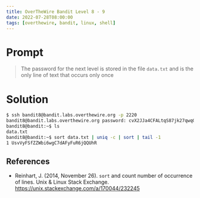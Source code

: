 ```yaml
---
title: OverTheWire Bandit Level 8 - 9
date: 2022-07-28T08:00:00
tags: [overthewire, bandit, linux, shell]
---
```

# Prompt
> The password for the next level is stored in the file `data.txt` and is the only line of text that occurs only once

# Solution
```sh
$ ssh bandit8@bandit.labs.overthewire.org -p 2220
bandit8@bandit.labs.overthewire.org password: cvX2JJa4CFALtqS87jk27qwqGhBM9plV
bandit8@bandit:~$ ls
data.txt
bandit8@bandit:~$ sort data.txt | uniq -c | sort | tail -1
1 UsvVyFSfZZWbi6wgC7dAFyFuR6jQQUhR
```

## References
* Reinhart, J. (2014, November 26). `sort` and count number of occurrence of lines. Unix & Linux Stack Exchange. <https://unix.stackexchange.com/a/170044/232245>